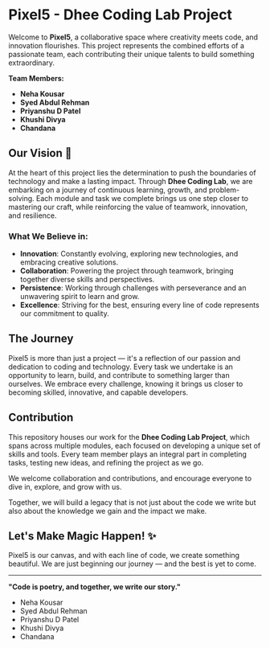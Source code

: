 # Pixel5 - Dhee Coding Lab Project

Welcome to **Pixel5**, a collaborative space where creativity meets code, and innovation flourishes. This project represents the combined efforts of a passionate team, each contributing their unique talents to build something extraordinary.

**Team Members:**
- **Neha Kousar**
- **Syed Abdul Rehman**
- **Priyanshu D Patel**
- **Khushi Divya**
- **Chandana**

## Our Vision 🌟

At the heart of this project lies the determination to push the boundaries of technology and make a lasting impact. Through **Dhee Coding Lab**, we are embarking on a journey of continuous learning, growth, and problem-solving. Each module and task we complete brings us one step closer to mastering our craft, while reinforcing the value of teamwork, innovation, and resilience.

### What We Believe in:

- **Innovation**: Constantly evolving, exploring new technologies, and embracing creative solutions.
- **Collaboration**: Powering the project through teamwork, bringing together diverse skills and perspectives.
- **Persistence**: Working through challenges with perseverance and an unwavering spirit to learn and grow.
- **Excellence**: Striving for the best, ensuring every line of code represents our commitment to quality.

## The Journey

Pixel5 is more than just a project — it's a reflection of our passion and dedication to coding and technology. Every task we undertake is an opportunity to learn, build, and contribute to something larger than ourselves. We embrace every challenge, knowing it brings us closer to becoming skilled, innovative, and capable developers.

## Contribution

This repository houses our work for the **Dhee Coding Lab Project**, which spans across multiple modules, each focused on developing a unique set of skills and tools. Every team member plays an integral part in completing tasks, testing new ideas, and refining the project as we go.

We welcome collaboration and contributions, and encourage everyone to dive in, explore, and grow with us.

Together, we will build a legacy that is not just about the code we write but also about the knowledge we gain and the impact we make.

## Let's Make Magic Happen! ✨

Pixel5 is our canvas, and with each line of code, we create something beautiful. We are just beginning our journey — and the best is yet to come.

---

**"Code is poetry, and together, we write our story."**

- Neha Kousar  
- Syed Abdul Rehman  
- Priyanshu D Patel  
- Khushi Divya  
- Chandana
